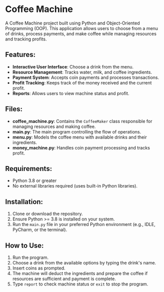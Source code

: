 # Coffee Machine

A Coffee Machine project built using Python and Object-Oriented Programming (OOP). This application allows users to choose from a menu of drinks, process payments, and make coffee while managing resources and tracking profits.

## Features:
- **Interactive User Interface**: Choose a drink from the menu.
- **Resource Management**: Tracks water, milk, and coffee ingredients.
- **Payment System**: Accepts coin payments and processes transactions.
- **Profit Tracking**: Keeps track of the money received and the current profit.
- **Reports**: Allows users to view machine status and profit.

## Files:
- **coffee_machine.py**: Contains the `CoffeeMaker` class responsible for managing resources and making coffee.
- **main.py**: The main program controlling the flow of operations.
- **menu.py**: Models the coffee menu with available drinks and their ingredients.
- **money_machine.py**: Handles coin payment processing and tracks profit.

## Requirements:
- Python 3.8 or greater
- No external libraries required (uses built-in Python libraries).

## Installation:
1. Clone or download the repository.
2. Ensure Python >= 3.8 is installed on your system.
3. Run the `main.py` file in your preferred Python environment (e.g., IDLE, PyCharm, or the terminal).

## How to Use:
1. Run the program.
2. Choose a drink from the available options by typing the drink's name.
3. Insert coins as prompted.
4. The machine will deduct the ingredients and prepare the coffee if resources are sufficient and payment is complete.
5. Type `report` to check machine status or `exit` to stop the program.
